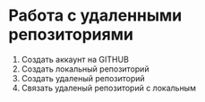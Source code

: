 # **Работа с удаленными репозиториями**
1. Создать аккаунт на GITHUB
2. Создать локальный репозиторий
3. Создать удаленый репозиторий
4. Связать удаленый репозиторий с локальным